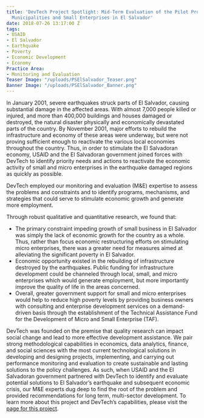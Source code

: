 ```yaml
---
title: 'DevTech Project Spotlight: Mid-Term Evaluation of the Pilot Program to Support
  Municipalities and Small Enterprises in El Salvador'
date: 2018-07-26 13:17:00 Z
tags:
- USAID
- El Salvador
- Earthquake
- Poverty
- Economic Development
- Economy
Practice Area:
- Monitoring and Evaluation
Teaser Image: "/uploads/PSElSalvador_Teaser.png"
Banner Image: "/uploads/PSElSalvador_Banner.png"
---
```


In January 2001, severe earthquakes struck parts of El Salvador, causing substantial damage in the affected areas. With almost 7,000 people killed or injured, and more than 400,000 buildings and houses damaged or destroyed, the natural disaster physically and economically devastated parts of the country. By November 2001, major efforts to rebuild the infrastructure and economy of these areas were underway, but were not proving sufficient enough to reactivate the various local economies throughout the country. Thus, in order to stimulate the El Salvadoran economy, USAID and the El Salvadoran government joined forces with DevTech to identify priority needs and actions to reactivate the economic activity of small and micro enterprises in the earthquake damaged regions as quickly as possible. 

DevTech employed our monitoring and evaluation (M&E) expertise to assess the problems and constraints and to identify programs, mechanisms, and strategies that could serve to stimulate economic growth and generate more employment. 

Through robust qualitative and quantitative research, we found that: 

* The primary constraint impeding growth of small business in El Salvador was simply the lack of economic growth for the country as a whole. Thus, rather than focus economic restructuring efforts on stimulating micro enterprises, there was a greater need for measures aimed at alleviating the significant poverty in El Salvador. 
* Economic opportunity existed in the rebuilding of infrastructure destroyed by the earthquakes. Public funding for infrastructure development could be channeled through local, small, and micro enterprises which would generate employment, but more importantly improve the quality of life in the areas concerned.
* Overall, greater government support for small and micro enterprises would help to reduce high poverty levels by providing business owners with consulting and enterprise development services on a demand-driven basis through the establishment of the Technical Assistance Fund for the Development of Micro and Small Enterprise (TAF).   
 
DevTech was founded on the premise that quality research can impact social change and lead to more effective development assistance. We pair strong methodological capabilities in economics, data analytics, finance, and social sciences with the most current technological solutions in developing and designing projects, implementing, and carrying out performance monitoring and evaluation to create sustainable and lasting solutions to the policy challenges. 
As such, when USAID and the El Salvadoran government partnered with DevTech to identify and evaluate potential solutions to El Salvador’s earthquake and subsequent economic crisis, our M&E experts dug deep to find the root of the problem and provided recommendations for long term, multi-sector development. To learn more about this project and DevTech’s capabilities, please visit the [page for this project](http://devtechsys.com/projects/Mid-Term-Evaluation-of-the-Pil/).  

